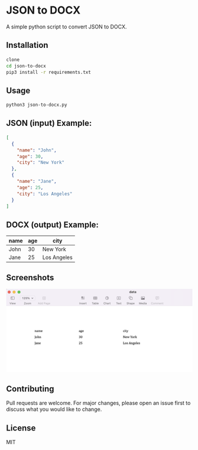 # JSON to DOCX

A simple python script to convert JSON to DOCX.

## Installation

```bash
clone
cd json-to-docx
pip3 install -r requirements.txt
```

## Usage

```bash
python3 json-to-docx.py
```

## JSON (input) Example:

```json
[
  {
    "name": "John",
    "age": 30,
    "city": "New York"
  },
  {
    "name": "Jane",
    "age": 25,
    "city": "Los Angeles"
  }
]
```

## DOCX (output) Example:

| name | age | city        |
| ---- | --- | ----------- |
| John | 30  | New York    |
| Jane | 25  | Los Angeles |

## Screenshots

![Screenshot](/screenshot.png)

## Contributing

Pull requests are welcome. For major changes, please open an issue first to discuss what you would like to change.

## License

MIT
